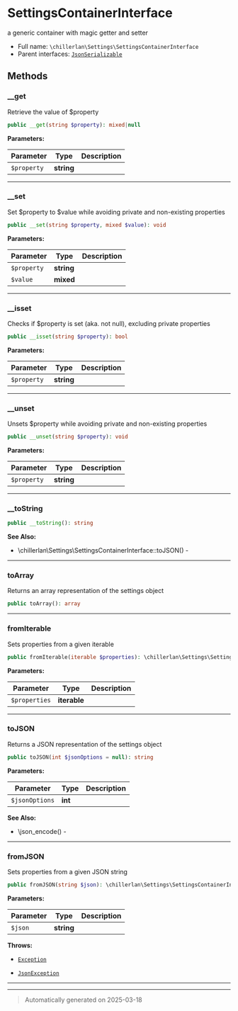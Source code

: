 
# SettingsContainerInterface

a generic container with magic getter and setter



* Full name: `\chillerlan\Settings\SettingsContainerInterface`
* Parent interfaces: [`JsonSerializable`](../../JsonSerializable.md)


## Methods


### __get

Retrieve the value of $property

```php
public __get(string $property): mixed|null
```








**Parameters:**

| Parameter | Type | Description |
|-----------|------|-------------|
| `$property` | **string** |  |





***

### __set

Set $property to $value while avoiding private and non-existing properties

```php
public __set(string $property, mixed $value): void
```








**Parameters:**

| Parameter | Type | Description |
|-----------|------|-------------|
| `$property` | **string** |  |
| `$value` | **mixed** |  |





***

### __isset

Checks if $property is set (aka. not null), excluding private properties

```php
public __isset(string $property): bool
```








**Parameters:**

| Parameter | Type | Description |
|-----------|------|-------------|
| `$property` | **string** |  |





***

### __unset

Unsets $property while avoiding private and non-existing properties

```php
public __unset(string $property): void
```








**Parameters:**

| Parameter | Type | Description |
|-----------|------|-------------|
| `$property` | **string** |  |





***

### __toString



```php
public __toString(): string
```












**See Also:**

* \chillerlan\Settings\SettingsContainerInterface::toJSON() - 

***

### toArray

Returns an array representation of the settings object

```php
public toArray(): array
```












***

### fromIterable

Sets properties from a given iterable

```php
public fromIterable(iterable $properties): \chillerlan\Settings\SettingsContainerInterface
```








**Parameters:**

| Parameter | Type | Description |
|-----------|------|-------------|
| `$properties` | **iterable** |  |





***

### toJSON

Returns a JSON representation of the settings object

```php
public toJSON(int $jsonOptions = null): string
```








**Parameters:**

| Parameter | Type | Description |
|-----------|------|-------------|
| `$jsonOptions` | **int** |  |





**See Also:**

* \json_encode() - 

***

### fromJSON

Sets properties from a given JSON string

```php
public fromJSON(string $json): \chillerlan\Settings\SettingsContainerInterface
```








**Parameters:**

| Parameter | Type | Description |
|-----------|------|-------------|
| `$json` | **string** |  |




**Throws:**

- [`Exception`](../../Exception.md)

- [`JsonException`](../../JsonException.md)



***


***
> Automatically generated on 2025-03-18
